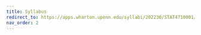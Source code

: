 ```yaml
---
title: Syllabus
redirect_to: https://apps.wharton.upenn.edu/syllabi/202230/STAT4710001/
nav_order: 2
---
```

